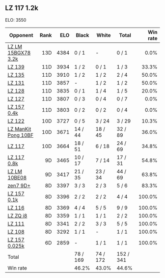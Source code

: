 ## LZ 117 1.2k ##

ELO: 3550

Opponent | Rank | ELO | Black | White | Total | Win rate
---------|-----:|----:|-------|-------|-------|-------:
[LZ LM 15BGX78 3.2k](LZ%20LM%2015BGX78%203.2k.md) | 13D | 4384 | 0 / 1 | - | 0 / 1 | 0.0%
[LZ 139](LZ%20139.md) | 11D | 3934 | 1 / 2 | 0 / 1 | 1 / 3 | 33.3%
[LZ 135](LZ%20135.md) | 11D | 3910 | 1 / 2 | 1 / 2 | 2 / 4 | 50.0%
[LZ 131](LZ%20131.md) | 11D | 3857 | - | 1 / 2 | 1 / 2 | 50.0%
[LZ 128](LZ%20128.md) | 11D | 3835 | 0 / 1 | 1 / 4 | 1 / 5 | 20.0%
[LZ 127](LZ%20127.md) | 11D | 3807 | 0 / 3 | 0 / 4 | 0 / 7 | 0.0%
[LZ 157 0.4k](LZ%20157%200.4k.md) | 11D | 3803 | 0 / 2 | 0 / 2 | 0 / 4 | 0.0%
[LZ 122](LZ%20122.md) | 10D | 3727 | 0 / 5 | 3 / 24 | 3 / 29 | 10.3%
[LZ ManKit Pong 10BF](LZ%20ManKit%20Pong%2010BF.md) | 10D | 3671 | 14 / 44 | 18 / 45 | 32 / 89 | 36.0%
[LZ 117](LZ%20117.md) | 10D | 3664 | 18 / 51 | 6 / 18 | 24 / 69 | 34.8%
[LZ 117 0.8k](LZ%20117%200.8k.md) | 9D | 3465 | 10 / 17 | 7 / 14 | 17 / 31 | 54.8%
[LZ LM 10BE08](LZ%20LM%2010BE08.md) | 9D | 3417 | 21 / 35 | 23 / 34 | 44 / 69 | 63.8%
[zen7 9D+](zen7%209D+.md) | 8D | 3397 | 3 / 3 | 2 / 3 | 5 / 6 | 83.3%
[LZ 157 0.1k](LZ%20157%200.1k.md) | 8D | 3396 | 2 / 2 | 2 / 2 | 4 / 4 | 100.0%
[LZ 116](LZ%20116.md) | 8D | 3369 | 4 / 4 | 5 / 5 | 9 / 9 | 100.0%
[LZ ZQ i8](LZ%20ZQ%20i8.md) | 8D | 3359 | 1 / 1 | 1 / 1 | 2 / 2 | 100.0%
[LZ 111](LZ%20111.md) | 8D | 3341 | 2 / 2 | 3 / 3 | 5 / 5 | 100.0%
[LZ 108](LZ%20108.md) | 8D | 3292 | 1 / 1 | - | 1 / 1 | 100.0%
[LZ 157 0.025k](LZ%20157%200.025k.md) | 6D | 2859 | - | 1 / 1 | 1 / 1 | 100.0%
Total | | | 78 / 169 | 74 / 172 | 152 / 341 | 
Win rate| | | 46.2% | 43.0% | 44.6% | 
